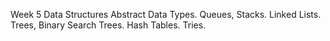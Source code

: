 Week 5 Data Structures
Abstract Data Types. Queues, Stacks. Linked Lists. Trees, Binary Search Trees. Hash Tables. Tries.
